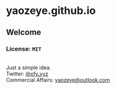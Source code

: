 # yaozeye.github.io
## Welcome
### License: ``MIT``
<br />
Just a simple idea.
<br />
Twitter: <a href="https://twitter.com/xfy_yyz" target="_blank">@xfy_yyz</a>
<br />
Commercial Affairs: <a href="mailto:yaozeye@outlook.com" target="_blank">yaozeye@outlook.com</a>
